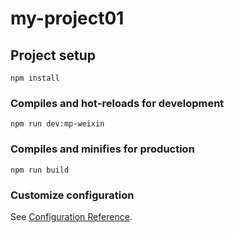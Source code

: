 # my-project01

## Project setup
```
npm install
```

### Compiles and hot-reloads for development
```
npm run dev:mp-weixin    
```

### Compiles and minifies for production
```
npm run build
```

### Customize configuration
See [Configuration Reference](https://cli.vuejs.org/config/).
